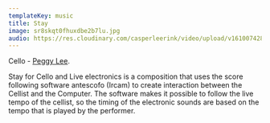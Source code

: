 ```yaml
---
templateKey: music
title: Stay
image: sr8skqt0fhuxdbe2b7lu.jpg
audio: https://res.cloudinary.com/casperleerink/video/upload/v1610074282/casper-website/stay_-_cello_and_live_electronics.mp3
---
```


Cello - [Peggy Lee](http://www.peggylee.net/). 

Stay for Cello and Live electronics is a composition that uses the score following software antescofo (Ircam) to create interaction between the Cellist and the Computer. The software makes it possible to follow the live tempo of the cellist, so the timing of the electronic sounds are based on the tempo that is played by the performer.